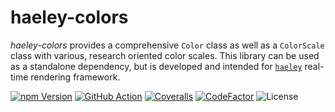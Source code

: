 # haeley-colors

*haeley-colors* provides a comprehensive `Color` class as well as a `ColorScale` class with various, research oriented color scales.
This library can be used as a standalone dependency, but is developed and intended for [`haeley`](https://github.com/halb3/haeley) real-time rendering framework.

[![npm Version](https://img.shields.io/npm/v/haeley-colors.svg)](https://www.npmjs.com/package/haeley-colors)
[![GitHub Action](https://img.shields.io/github/workflow/status/halb3/haeley-colors/test.svg)](https://github.com/halb3/haeley-colors/actions)
[![Coveralls](https://img.shields.io/coveralls/github/halb3/haeley-colors.svg?logo=coveralls)](https://coveralls.io/github/halb3/haeley-colors/)
[![CodeFactor](https://img.shields.io/codefactor/grade/github/halb3/haeley-colors/main.svg?logo=codefactor)](https://www.codefactor.io/repository/github/halb3/haeley-colors/)
![License](https://img.shields.io/github/license/halb3/haeley-colors.svg?logo=coveralls)
